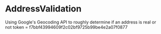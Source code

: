 # AddressValidation
Using Google's Geocoding API to roughly determine if an address is real or not
token = f7bbf43994609f2c02bf9725b99be4e2a07f0877
